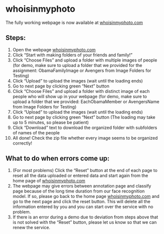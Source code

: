 # whoisinmyphoto

The fully working webpage is now available at [whoisinmyphoto.com](https://www.whoisinmyphoto.com)

## Steps:
1. Open the webpage [whoisinmyphoto.com](https://www.whoisinmyphoto.com)
2. Click “Start with making folders of your friends and family!”
3. Click “Choose Files” and upload a folder with multiple images of people (for demo, make sure to upload a folder that we provided for the assignment: ObamaFamilyImage or Avengers from Image Folders for Testing)
4. Click “Upload” to upload the images (wait until the loading ends)
5. Go to next page by clicking green “Next” button
6. Click “Choose Files” and upload a folder with distinct image of each people who will show up in your webpage (for demo, make sure to upload a folder that we provided: EachObamaMember or AvengersName from Image Folders for Testing)
7. Click “Upload” to upload the images (wait until the loading ends)
8. Go to next page by clicking green “Next” button (The loading may take up to 5 minutes, so please be patient)
9. Click “Download” text to download the organized folder with subfolders of names of the people
10. All done! Check the zip file whether every image seems to be organized correctly!



## What to do when errors come up:
1. (For most problems) Click the “Reset” button at the end of each page to reset all the data uploaded or entered data and start again from the home page of [whoisinmyphoto.com](https://www.whoisinmyphoto.com)
2. The webpage may give errors between annotation page and classify page because of the long time duration from our face recognition model. If so, please go back to the home page [whoisinmyphoto.com](https://www.whoisinmyphoto.com) and go to the next page and click the reset button. This will delete all the information entered by you and you can start over the service with no problem.
3. If there is an error during a demo due to deviation from steps above that is not solved with the “Reset” button, please let us know so that we can renew the service.
